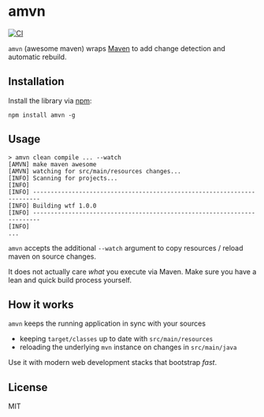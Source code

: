 # amvn

[![CI](https://github.com/nikku/amvn/actions/workflows/CI.yml/badge.svg)](https://github.com/nikku/amvn/actions/workflows/CI.yml)

`amvn` (awesome maven) wraps [Maven](https://maven.apache.org/) to add change detection and automatic rebuild.


## Installation

Install the library via [npm](https://www.npmjs.com):

```
npm install amvn -g
```


## Usage

```
> amvn clean compile ... --watch
[AMVN] make maven awesome
[AMVN] watching for src/main/resources changes...
[INFO] Scanning for projects...
[INFO]
[INFO] ------------------------------------------------------------------------
[INFO] Building wtf 1.0.0
[INFO] ------------------------------------------------------------------------
[INFO]
...
```

`amvn` accepts the additional `--watch` argument to copy resources / reload maven on source changes.

It does not actually care _what_ you execute via Maven. Make sure you have a lean and quick build process yourself.


## How it works

`amvn` keeps the running application in sync with your sources

* keeping `target/classes` up to date with `src/main/resources`
* reloading the underlying `mvn` instance on changes in `src/main/java`

Use it with modern web development stacks that bootstrap _fast_.


## License

MIT